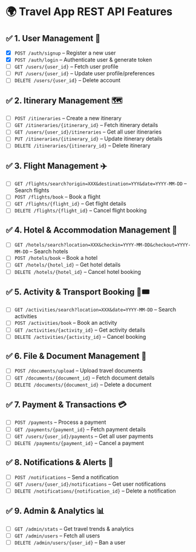 # 🌍 Travel App REST API Features  

## ✅ 1. User Management 👤  
- [x] `POST /auth/signup` – Register a new user  
- [x] `POST /auth/login` – Authenticate user & generate token  
- [ ] `GET /users/{user_id}` – Fetch user profile  
- [ ] `PUT /users/{user_id}` – Update user profile/preferences  
- [ ] `DELETE /users/{user_id}` – Delete account  

## ✅ 2. Itinerary Management 🗺️  
- [ ] `POST /itineraries` – Create a new itinerary  
- [ ] `GET /itineraries/{itinerary_id}` – Fetch itinerary details  
- [ ] `GET /users/{user_id}/itineraries` – Get all user itineraries  
- [ ] `PUT /itineraries/{itinerary_id}` – Update itinerary details  
- [ ] `DELETE /itineraries/{itinerary_id}` – Delete itinerary  

## ✅ 3. Flight Management ✈️  
- [ ] `GET /flights/search?origin=XXX&destination=YYY&date=YYYY-MM-DD` – Search flights  
- [ ] `POST /flights/book` – Book a flight  
- [ ] `GET /flights/{flight_id}` – Get flight details  
- [ ] `DELETE /flights/{flight_id}` – Cancel flight booking  

## ✅ 4. Hotel & Accommodation Management 🏨  
- [ ] `GET /hotels/search?location=XXX&checkin=YYYY-MM-DD&checkout=YYYY-MM-DD` – Search hotels  
- [ ] `POST /hotels/book` – Book a hotel  
- [ ] `GET /hotels/{hotel_id}` – Get hotel details  
- [ ] `DELETE /hotels/{hotel_id}` – Cancel hotel booking  

## ✅ 5. Activity & Transport Booking 🚗🎟️  
- [ ] `GET /activities/search?location=XXX&date=YYYY-MM-DD` – Search activities  
- [ ] `POST /activities/book` – Book an activity  
- [ ] `GET /activities/{activity_id}` – Get activity details  
- [ ] `DELETE /activities/{activity_id}` – Cancel booking  

## ✅ 6. File & Document Management 📂  
- [ ] `POST /documents/upload` – Upload travel documents  
- [ ] `GET /documents/{document_id}` – Fetch document details  
- [ ] `DELETE /documents/{document_id}` – Delete a document  

## ✅ 7. Payment & Transactions 💳  
- [ ] `POST /payments` – Process a payment  
- [ ] `GET /payments/{payment_id}` – Fetch payment details  
- [ ] `GET /users/{user_id}/payments` – Get all user payments  
- [ ] `DELETE /payments/{payment_id}` – Cancel a payment  

## ✅ 8. Notifications & Alerts 🔔  
- [ ] `POST /notifications` – Send a notification  
- [ ] `GET /users/{user_id}/notifications` – Get user notifications  
- [ ] `DELETE /notifications/{notification_id}` – Delete a notification  

## ✅ 9. Admin & Analytics 📊  
- [ ] `GET /admin/stats` – Get travel trends & analytics  
- [ ] `GET /admin/users` – Fetch all users  
- [ ] `DELETE /admin/users/{user_id}` – Ban a user  
